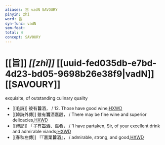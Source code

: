 ```yaml
---
aliases: 旨 vadN SAVOURY
pinyin: zhǐ
word: 旨
syn-func: vadN
sem-feat: 
total: 4
concept: SAVOURY 
---
```

# [[旨]] *[[zhǐ]]*  [[uuid-fed035db-e7bd-4d23-bd05-9698b26e38f9|vadN]] [[SAVOURY]]
exquisite, of outstanding culinary quality
 - [[毛詩]] 彼有**旨**酒， / 12. Those have good wine,[HXWD](https://hxwd.org/textview.html?location=KR1c0001_tls_019-26a.2)
 - [[韓詩外傳]] 雖有**旨**酒嘉殽， / There may be fine wine and superior delicacies,[HXWD](https://hxwd.org/textview.html?location=KR1c0066_tls_003-15a.6)
 - [[禮記]] 「子有**旨**酒、嘉肴， / 'I have partaken, Sir, of your excellent drink and admirable viands;[HXWD](https://hxwd.org/textview.html?location=KR1d0052_tls_041-1a.11)
 - [[春秋左傳]] 『『嘉栗**旨**酒』， / admirable, strong, and good,[HXWD](https://hxwd.org/textview.html?location=KR1e0001_tls_002-102a.45)